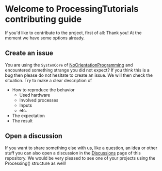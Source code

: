 
# Welcome to ProcessingTutorials contributing guide <!-- omit in toc -->

If you'd like to contribute to the project, first of all: Thank you!
At the moment we have some options already.

## Create an issue

You are using the `SystemCore` of [NoOrientationProgramming](https://github.com/NoOrientationProgramming) and encountered something strange you did not expect?
If you think this is a bug then please do not hesitate to create an issue. We will then check the situation.
Try to make a clear description of
- How to reproduce the behavior
  - Used hardware
  - Involved processes
  - Inputs
  - etc.
- The expectation
- The result

## Open a discussion

If you want to share something else with us, like a question, an idea or
other stuff you can also open a discussion
in the [Discussions](https://github.com/NoOrientationProgramming/NopTutorials/discussions) page of this repository.
We would be very pleased to see one of your projects using the Processing() structure as well!
